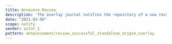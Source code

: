 ```yaml
---
title: Announce Review
description: 'The overlay journal notifies the repository of a new review '
date: "2021-03-08"
scope: notify
sender: actor_1
pattern: announcement/review_successful_standalone_origin_overlay
---
```


